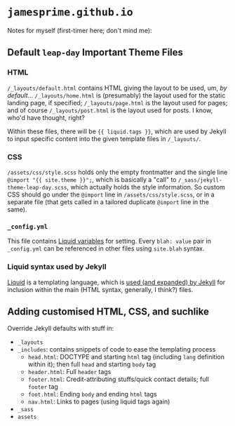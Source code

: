 # `jamesprime.github.io`

Notes for myself (first-timer here; don't mind me):

## Default `leap-day` Important Theme Files

### HTML

`/_layouts/default.html` contains HTML giving the layout to be used, um, *by default*...  `/_layouts/home.html` is (presumably) the layout used for the static landing page, if specified; `/_layouts/page.html` is the layout used for pages; and of course `/_layouts/post.html` is the layout used for posts.  I know, who'd have thought, right?

Within these files, there will be `{{ liquid.tags }}`, which are used by Jekyll to input specific content into the given template files in `/_layouts/`.

### CSS

`/assets/css/style.scss` holds only the empty frontmatter and the single line `@import "{{ site.theme }}";`, which is basically a "call" to `/_sass/jekyll-theme-leap-day.scss`, which actually holds the style information.  So custom CSS should go under the `@import` line in `/assets/css/style.scss`, or in a separate file (that gets called in a tailored duplicate `@import` line in the same).

### `_config.yml`

This file contains [Liquid variables](https://jekyllrb.com/docs/variables/) for setting.  Every `blah: value` pair in `_config.yml` can be referenced in other files using `site.blah` syntax.

### Liquid syntax used by Jekyll

[Liquid](https://shopify.github.io/liquid/) is a templating language, which is [used (and expanded) by Jekyll](http://jekyllrb.com/docs/templates/) for inclusion within the main (HTML syntax, generally, I think?) files.

## Adding customised HTML, CSS, and suchlike

Override Jekyll defaults with stuff in:

* `_layouts`
* `_includes`: contains snippets of code to ease the templating process
    * `head.html`: DOCTYPE and starting `html` tag (including `lang` definition within it); then full `head` and starting `body` tag
    * `header.html`: Full `header` tags
    * `footer.html`: Credit-attributing stuffs/quick contact details; full `footer` tag
    * `foot.html`: Ending `body` and ending `html` tags
    * `nav.html`: Links to pages (using liquid tags again)
* `_sass`
* `assets`
